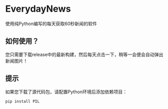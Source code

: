 # EverydayNews
使用纯Python编写的每天获取60秒新闻的软件

## 如何使用？
您只需要下载release中的最新构建，然后每天点击一下，稍等一会便会自动弹出新闻图片！

## 提示
如果您下载了源代码包，请配置Python环境后添加依赖项目：

``pip install PIL``
